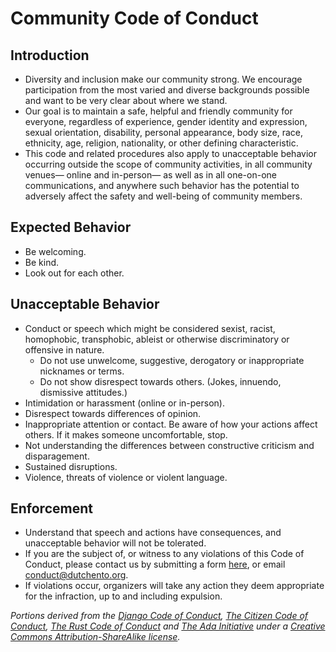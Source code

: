 # Community Code of Conduct

## Introduction

* Diversity and inclusion make our community strong. We encourage participation from the most varied and diverse backgrounds possible and want to be very clear about where we stand.
* Our goal is to maintain a safe, helpful and friendly community for everyone, regardless of experience, gender identity and expression, sexual orientation, disability, personal appearance, body size, race, ethnicity, age, religion, nationality, or other defining characteristic.
* This code and related procedures also apply to unacceptable behavior occurring outside the scope of community activities, in all community venues— online and in-person— as well as in all one-on-one communications, and anywhere such behavior has the potential to adversely affect the safety and well-being of community members.

## Expected Behavior
* Be welcoming.
* Be kind.
* Look out for each other.

## Unacceptable Behavior
* Conduct or speech which might be considered sexist, racist, homophobic, transphobic, ableist or otherwise discriminatory or offensive in nature.
  * Do not use unwelcome, suggestive, derogatory or inappropriate nicknames or terms.
  * Do not show disrespect towards others. (Jokes, innuendo, dismissive attitudes.)
* Intimidation or harassment (online or in-person).
* Disrespect towards differences of opinion.
* Inappropriate attention or contact. Be aware of how your actions affect others. If it makes someone uncomfortable, stop.
* Not understanding the differences between constructive criticism and disparagement.
* Sustained disruptions.
* Violence, threats of violence or violent language.

## Enforcement

* Understand that speech and actions have consequences, and unacceptable behavior will not be tolerated.
* If you are the subject of, or witness to any violations of this Code of Conduct, please contact us by submitting a form [here](https://www.dutchento.org/contact/), or email <conduct@dutchento.org>.
* If violations occur, organizers will take any action they deem appropriate for the infraction, up to and including expulsion.

*Portions derived from the [Django Code of Conduct](https://www.djangoproject.com/conduct/), [The Citizen Code of Conduct](http://citizencodeofconduct.org/), [The Rust Code of Conduct](https://www.rust-lang.org/conduct.html) and [The Ada Initiative](http://adainitiative.org/2014/02/18/howto-design-a-code-of-conduct-for-your-community/) under a [Creative Commons Attribution-ShareAlike license](http://creativecommons.org/licenses/by-sa/3.0/).*
